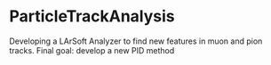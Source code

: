 # ParticleTrackAnalysis
Developing a LArSoft Analyzer to find new features in muon and pion tracks. Final goal: develop a new PID method
